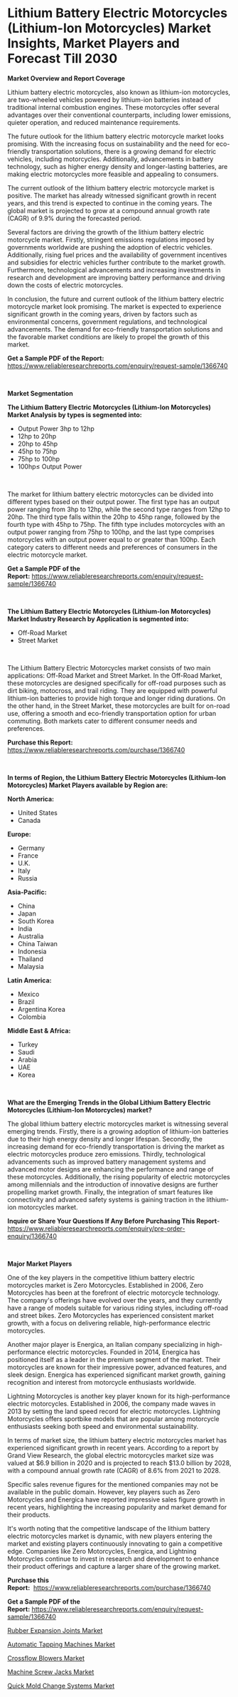 <p><h1>Lithium Battery Electric Motorcycles (Lithium-Ion Motorcycles) Market Insights, Market Players and Forecast Till 2030</h1></p><p><strong>Market Overview and Report Coverage</strong></p>
<p><p>Lithium battery electric motorcycles, also known as lithium-ion motorcycles, are two-wheeled vehicles powered by lithium-ion batteries instead of traditional internal combustion engines. These motorcycles offer several advantages over their conventional counterparts, including lower emissions, quieter operation, and reduced maintenance requirements.</p><p>The future outlook for the lithium battery electric motorcycle market looks promising. With the increasing focus on sustainability and the need for eco-friendly transportation solutions, there is a growing demand for electric vehicles, including motorcycles. Additionally, advancements in battery technology, such as higher energy density and longer-lasting batteries, are making electric motorcycles more feasible and appealing to consumers.</p><p>The current outlook of the lithium battery electric motorcycle market is positive. The market has already witnessed significant growth in recent years, and this trend is expected to continue in the coming years. The global market is projected to grow at a compound annual growth rate (CAGR) of 9.9% during the forecasted period.</p><p>Several factors are driving the growth of the lithium battery electric motorcycle market. Firstly, stringent emissions regulations imposed by governments worldwide are pushing the adoption of electric vehicles. Additionally, rising fuel prices and the availability of government incentives and subsidies for electric vehicles further contribute to the market growth. Furthermore, technological advancements and increasing investments in research and development are improving battery performance and driving down the costs of electric motorcycles.</p><p>In conclusion, the future and current outlook of the lithium battery electric motorcycle market look promising. The market is expected to experience significant growth in the coming years, driven by factors such as environmental concerns, government regulations, and technological advancements. The demand for eco-friendly transportation solutions and the favorable market conditions are likely to propel the growth of this market.</p></p>
<p><strong>Get a Sample PDF of the Report:</strong> <a href="https://www.reliableresearchreports.com/enquiry/request-sample/1366740">https://www.reliableresearchreports.com/enquiry/request-sample/1366740</a></p>
<p>&nbsp;</p>
<p><strong>Market Segmentation</strong></p>
<p><strong>The Lithium Battery Electric Motorcycles (Lithium-Ion Motorcycles) Market Analysis by types is segmented into:</strong></p>
<p><ul><li>Output Power 3hp to 12hp</li><li>12hp to 20hp</li><li>20hp to 45hp</li><li>45hp to 75hp</li><li>75hp to 100hp</li><li>100hp≤ Output Power</li></ul></p>
<p>&nbsp;</p>
<p><p>The market for lithium battery electric motorcycles can be divided into different types based on their output power. The first type has an output power ranging from 3hp to 12hp, while the second type ranges from 12hp to 20hp. The third type falls within the 20hp to 45hp range, followed by the fourth type with 45hp to 75hp. The fifth type includes motorcycles with an output power ranging from 75hp to 100hp, and the last type comprises motorcycles with an output power equal to or greater than 100hp. Each category caters to different needs and preferences of consumers in the electric motorcycle market.</p></p>
<p><strong>Get a Sample PDF of the Report:</strong>&nbsp;<a href="https://www.reliableresearchreports.com/enquiry/request-sample/1366740">https://www.reliableresearchreports.com/enquiry/request-sample/1366740</a></p>
<p>&nbsp;</p>
<p><strong>The Lithium Battery Electric Motorcycles (Lithium-Ion Motorcycles) Market Industry Research by Application is segmented into:</strong></p>
<p><ul><li>Off-Road Market</li><li>Street Market</li></ul></p>
<p>&nbsp;</p>
<p><p>The Lithium Battery Electric Motorcycles market consists of two main applications: Off-Road Market and Street Market. In the Off-Road Market, these motorcycles are designed specifically for off-road purposes such as dirt biking, motocross, and trail riding. They are equipped with powerful lithium-ion batteries to provide high torque and longer riding durations. On the other hand, in the Street Market, these motorcycles are built for on-road use, offering a smooth and eco-friendly transportation option for urban commuting. Both markets cater to different consumer needs and preferences.</p></p>
<p><strong>Purchase this Report:</strong>&nbsp; <a href="https://www.reliableresearchreports.com/purchase/1366740">https://www.reliableresearchreports.com/purchase/1366740</a></p>
<p>&nbsp;</p>
<p><strong>In terms of Region, the Lithium Battery Electric Motorcycles (Lithium-Ion Motorcycles) Market Players available by Region are:</strong></p>
<p>
    <p> <strong> North America: </strong>
        <ul>
            <li>United States</li>
            <li>Canada</li>
        </ul>
        </p> 
    <p> <strong> Europe: </strong>
        <ul>
            <li>Germany</li>
            <li>France</li>
            <li>U.K.</li>
            <li>Italy</li>
            <li>Russia</li>
        </ul>
        </p> 
    <p> <strong> Asia-Pacific: </strong>
        <ul>
            <li>China</li>
            <li>Japan</li>
            <li>South Korea</li>
            <li>India</li>
            <li>Australia</li>
            <li>China Taiwan</li>
            <li>Indonesia</li>
            <li>Thailand</li>
            <li>Malaysia</li>
        </ul>
        </p> 
    <p> <strong> Latin America: </strong>
        <ul>
            <li>Mexico</li>
            <li>Brazil</li>
            <li>Argentina Korea</li>
            <li>Colombia</li>
        </ul>
        </p> 
    <p> <strong> Middle East & Africa: </strong>
        <ul>
            <li>Turkey</li>
            <li>Saudi</li>
            <li>Arabia</li>
            <li>UAE</li>
            <li>Korea</li>
        </ul>
    </p>
    </p>
<p>&nbsp;</p>
<p><strong>What are the Emerging Trends in the Global Lithium Battery Electric Motorcycles (Lithium-Ion Motorcycles) market?</strong></p>
<p><p>The global lithium battery electric motorcycles market is witnessing several emerging trends. Firstly, there is a growing adoption of lithium-ion batteries due to their high energy density and longer lifespan. Secondly, the increasing demand for eco-friendly transportation is driving the market as electric motorcycles produce zero emissions. Thirdly, technological advancements such as improved battery management systems and advanced motor designs are enhancing the performance and range of these motorcycles. Additionally, the rising popularity of electric motorcycles among millennials and the introduction of innovative designs are further propelling market growth. Finally, the integration of smart features like connectivity and advanced safety systems is gaining traction in the lithium-ion motorcycles market.</p></p>
<p><strong>Inquire or Share Your Questions If Any Before Purchasing This Report</strong>- <a href="https://www.reliableresearchreports.com/enquiry/pre-order-enquiry/1366740">https://www.reliableresearchreports.com/enquiry/pre-order-enquiry/1366740</a></p>
<p>&nbsp;</p>
<p><strong>Major Market Players</strong></p>
<p><p>One of the key players in the competitive lithium battery electric motorcycles market is Zero Motorcycles. Established in 2006, Zero Motorcycles has been at the forefront of electric motorcycle technology. The company's offerings have evolved over the years, and they currently have a range of models suitable for various riding styles, including off-road and street bikes. Zero Motorcycles has experienced consistent market growth, with a focus on delivering reliable, high-performance electric motorcycles.</p><p>Another major player is Energica, an Italian company specializing in high-performance electric motorcycles. Founded in 2014, Energica has positioned itself as a leader in the premium segment of the market. Their motorcycles are known for their impressive power, advanced features, and sleek design. Energica has experienced significant market growth, gaining recognition and interest from motorcycle enthusiasts worldwide.</p><p>Lightning Motorcycles is another key player known for its high-performance electric motorcycles. Established in 2006, the company made waves in 2013 by setting the land speed record for electric motorcycles. Lightning Motorcycles offers sportbike models that are popular among motorcycle enthusiasts seeking both speed and environmental sustainability.</p><p>In terms of market size, the lithium battery electric motorcycles market has experienced significant growth in recent years. According to a report by Grand View Research, the global electric motorcycles market size was valued at $6.9 billion in 2020 and is projected to reach $13.0 billion by 2028, with a compound annual growth rate (CAGR) of 8.6% from 2021 to 2028.</p><p>Specific sales revenue figures for the mentioned companies may not be available in the public domain. However, key players such as Zero Motorcycles and Energica have reported impressive sales figure growth in recent years, highlighting the increasing popularity and market demand for their products.</p><p>It's worth noting that the competitive landscape of the lithium battery electric motorcycles market is dynamic, with new players entering the market and existing players continuously innovating to gain a competitive edge. Companies like Zero Motorcycles, Energica, and Lightning Motorcycles continue to invest in research and development to enhance their product offerings and capture a larger share of the growing market.</p></p>
<p><strong>Purchase this Report:</strong>&nbsp;&nbsp;<a href="https://www.reliableresearchreports.com/purchase/1366740">https://www.reliableresearchreports.com/purchase/1366740</a></p>
<p></p>
<p><strong>Get a Sample PDF of the Report:</strong>&nbsp;<a href="https://www.reliableresearchreports.com/enquiry/request-sample/1366740">https://www.reliableresearchreports.com/enquiry/request-sample/1366740</a></p>
<p><p><a href="https://www.linkedin.com/pulse/decoding-rubber-expansion-joints-market-deep-dive-latest-lwjsf/">Rubber Expansion Joints Market</a></p><p><a href="https://medium.com/@late.bean.frame/analyzing-automatic-tapping-machines-market-global-industry-perspective-and-forecast-2023-to-2f24f3595f95">Automatic Tapping Machines Market</a></p><p><a href="https://medium.com/@poem.snap.phase/crossflow-blowers-market-size-cagr-trends-2024-2030-6055fed784d8">Crossflow Blowers Market</a></p><p><a href="https://www.linkedin.com/pulse/machine-screw-jacks-market-size-share-amp-trends-analysis-vveof/">Machine Screw Jacks Market</a></p><p><a href="https://www.linkedin.com/pulse/quick-mold-change-systems-market-size-share-global-analysis-pzazf/">Quick Mold Change Systems Market</a></p></p>